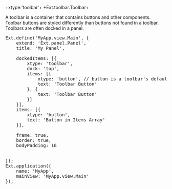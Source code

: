 +xtype:'toolbar'+
+Ext.toolbar.Toolbar+


A toolbar is a container that contains buttons and other components. 
Toolbar buttons are styled differently than buttons not found in a toolbar.
Toolbars are often docked in a panel. 

<pre class="runnable">
Ext.define('MyApp.view.Main', {
    extend: 'Ext.panel.Panel',
    title: 'My Panel',
    
    dockedItems: [{
        xtype: 'toolbar',
        dock: 'top',
        items: [{
            xtype: 'button', // button is a toolbar's defaultType
            text: 'Toolbar Button'
        }, {
            text: 'Toolbar Button'
        }]
    }],
    items: [{
        xtype: 'button',
        text: 'Button in Items Array'
    }],
    
    frame: true,
    border: true,
    bodyPadding: 16


});
Ext.application({
    name: 'MyApp',
    mainView: 'MyApp.view.Main'
});
</pre>